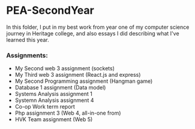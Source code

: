 # PEA-SecondYear
In this folder, I put in my best work from year one of my computer science journey in Heritage college, and also essays I did describing what I've learned this year.

<h3>Assignments:</h3> 

- My Second web 3 assignment (sockets)<br/>
- My Third web 3 assignment (React.js and express)<br/>
- My Second Programming assignment (Hangman game)<br/>
- Database 1 assignment (Data model)<br/>
- Systems Analysis assignment 1<br/>
- Systemn Analysis assignment 4<br/>
- Co-op Work term report<br/>
- Php assignment 3 (Web 4, all-in-one from)<br/>
- HVK Team assignment (Web 5)


